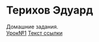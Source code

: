 

# Терихов Эдуард
Домашние задания.  
[Урок№1](https://github.com/BigEdd/BigEdd.github.io/blob/master/lesson1/Screenshot_1.jpg "Домашнее задание №1")
[Текст ссылки](адрес "Описание")
